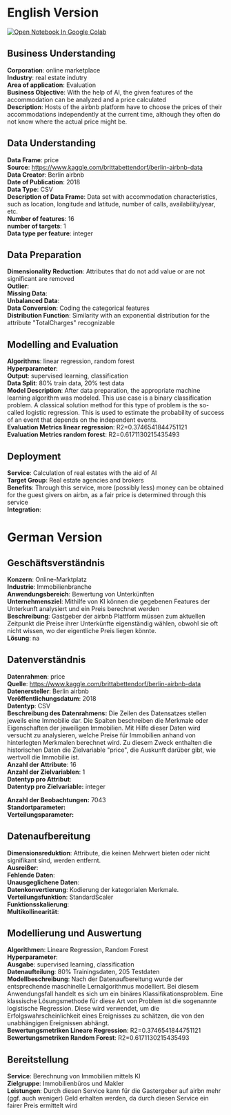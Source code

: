 # English Version

<a href="https://colab.research.google.com/github/AlexRossmann/ml-services/blob/main/Rating/Accommodation%20rating/notebook.ipynb"><img src="https://colab.research.google.com/assets/colab-badge.svg" alt="Open Notebook In Google Colab"/></a>  



## Business Understanding
  
__Corporation__: online marketplace  
__Industry__: real estate indutry  
__Area of application__: Evaluation  
__Business Objective__: With the help of AI, the given features of the accommodation can be analyzed and a price calculated  
__Description__: Hosts of the airbnb platform have to choose the prices of their accommodations independently at the current time, 
although they often do not know where the actual price might be. 

## Data Understanding
  
__Data Frame__: price  
__Source__: https://www.kaggle.com/brittabettendorf/berlin-airbnb-data  
__Data Creator__: Berlin airbnb  
__Date of Publication__: 2018  
__Data Type__: CSV  
__Description of Data Frame__: Data set with accommodation characteristics, such as location, longitude and latitude, number of calls, availability/year, etc.  
__Number of features__: 16  
__number of targets__: 1  
__Data type per feature__: integer

## Data Preparation
  
__Dimensionality Reduction__: Attributes that do not add value or are not significant are removed  
__Outlier__:  
__Missing Data__:  
__Unbalanced Data__:  
__Data Conversion__: Coding the categorical features  
__Distribution Function__: Similarity with an exponential distribution for the attribute "TotalCharges" recognizable

## Modelling and Evaluation
  
__Algorithms__: linear regression, random forest  
__Hyperparameter__:  
__Output__: supervised learning, classification  
__Data Split__: 80% train data, 20% test data   
__Model Description__: After data preparation, the appropriate machine learning algorithm was modeled. This use case is a binary classification problem. A classical solution method for this type of problem is the so-called logistic regression. This is used to estimate the probability of success of an event that depends on the independent events.  
__Evaluation Metrics linear regression__: R2=0.3746541844751121  
__Evaluation Metrics random forest__: R2=0.6171130215435493


## Deployment
  
__Service__: Calculation of real estates with the aid of AI  
__Target Group__: Real estate agencies and brokers  
__Benefits__: Through this service, more (possibly less) money can be obtained for the guest givers on airbn, as a fair price is determined through this service  
__Integration__:

# German Version

## Geschäftsverständnis
  
__Konzern__: Online-Marktplatz   
__Industrie__: Immobilienbranche  
__Anwendungsbereich__: Bewertung von Unterkünften  
__Unternehmensziel__: Mithilfe von KI können die gegebenen Features der Unterkunft analysiert und ein Preis berechnet werden   
__Beschreibung__: Gastgeber der airbnb Plattform müssen zum aktuellen Zeitpunkt die Preise ihrer Unterkünfte eigenständig wählen, obwohl sie oft nicht wissen, wo der eigentliche Preis liegen könnte.   
__Lösung__: na 

## Datenverständnis
  
__Datenrahmen__: price    
__Quelle__: https://www.kaggle.com/brittabettendorf/berlin-airbnb-data  
__Datenersteller__: Berlin airbnb   
__Veröffentlichungsdatum__: 2018    
__Datentyp__: CSV       
__Beschreibung des Datenrahmens:__ Die Zeilen des Datensatzes stellen jeweils eine Immobilie dar. Die Spalten beschreiben die Merkmale oder Eigenschaften der jeweiligen Immobilien. Mit Hilfe dieser Daten wird versucht zu analysieren, welche Preise für Immobilien anhand von hinterlegten Merkmalen berechnet wird. Zu diesem Zweck enthalten die historischen Daten die Zielvariable "price", die Auskunft darüber gibt, wie wertvoll die Immobilie ist.  
__Anzahl der Attribute__: 16    
__Anzahl der Zielvariablen__: 1    
__Datentyp pro Attribut__:   
__Datentyp pro Zielvariable:__ integer
  
__Anzahl der Beobachtungen:__ 7043  
__Standortparameter:__    
__Verteilungsparameter:__  

## Datenaufbereitung
  
__Dimensionsreduktion__: Attribute, die keinen Mehrwert bieten oder nicht signifikant sind, werden entfernt.    
__Ausreißer__:  
__Fehlende Daten__:  
__Unausgeglichene Daten__:    
__Datenkonvertierung__: Kodierung der kategorialen Merkmale.   
__Verteilungsfunktion__: StandardScaler  
__Funktionsskalierung__:  
__Multikollinearität__:  

## Modellierung und Auswertung
  
__Algorithmen__: Lineare Regression, Random Forest  
__Hyperparameter__:    
__Ausgabe__: supervised learning, classification  
__Datenaufteilung__: 80% Trainingsdaten, 205 Testdaten  
__Modellbeschreibung__: Nach der Datenaufbereitung wurde der entsprechende maschinelle Lernalgorithmus modelliert. Bei diesem Anwendungsfall handelt es sich um ein binäres Klassifikationsproblem. Eine klassische Lösungsmethode für diese Art von Problem ist die sogenannte logistische Regression. Diese wird verwendet, um die Erfolgswahrscheinlichkeit eines Ereignisses zu schätzen, die von den unabhängigen Ereignissen abhängt.  
__Bewertungsmetriken Lineare Regression__: R2=0.3746541844751121  
__Bewertungsmetriken Random Forest__: R2=0.6171130215435493

## Bereitstellung
  
__Service__: Berechnung von Immobilien mittels KI  
__Zielgruppe__: Immobilienbüros und Makler   
__Leistungen__: Durch diesen Service kann für die Gastergeber auf airbn mehr (ggf. auch weniger) Geld erhalten werden, da durch diesen Service ein fairer Preis ermittelt wird


